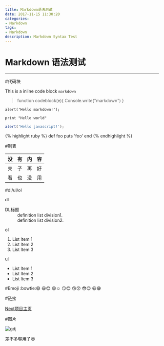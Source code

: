 ```yaml
---
title: Markdown语法测试
date: 2017-11-15 11:30:20
categories:
- Markdown
tags:
- Markdown
description: Markdown Syntax Test
---
```

# Markdown 语法测试
---
#代码块

This is a inline code block `markdown`
>function codeblock(e){
>Console.write("markdown")
>}
```
alert('Hello markdown!');
```

    print "Hello world"

```javascript
alert('Hello javascript!');
```

{% highlight ruby %}
def foo
  puts 'foo'
end
{% endhighlight %}



#制表

| 没 | 有 | 内 |容 |
| --- | --- | --- | --- |
| 壳 | 子|再  | 好 |
| 看 |也 | 没 | 用 |



#dl/ul/ol

dl
<dl><dt>DL标题</dt>
<dd>definition list division1.</dd>
<dd>definition list division2.</dd></dl>

ol
1. List Item 1
2. List Item 2
3. List Item 3

ul
- List Item 1
- List Item 2
- List Item 3

#Emoji
:bowtie::smile:
:laughing::blush:
:smiley::relaxed:
:smirk::heart_eyes:
:kissing_heart::kissing_closed_eyes:
:flushed::relieved:
:satisfied::grin:

#链接

[Next项目主页](https://github.com/simpleyyt/jekyll-theme-next)

#图片

![gdj](https://masterwusama.github.io/assets/images/gdj.JPG)


差不多够用了:laughing:
